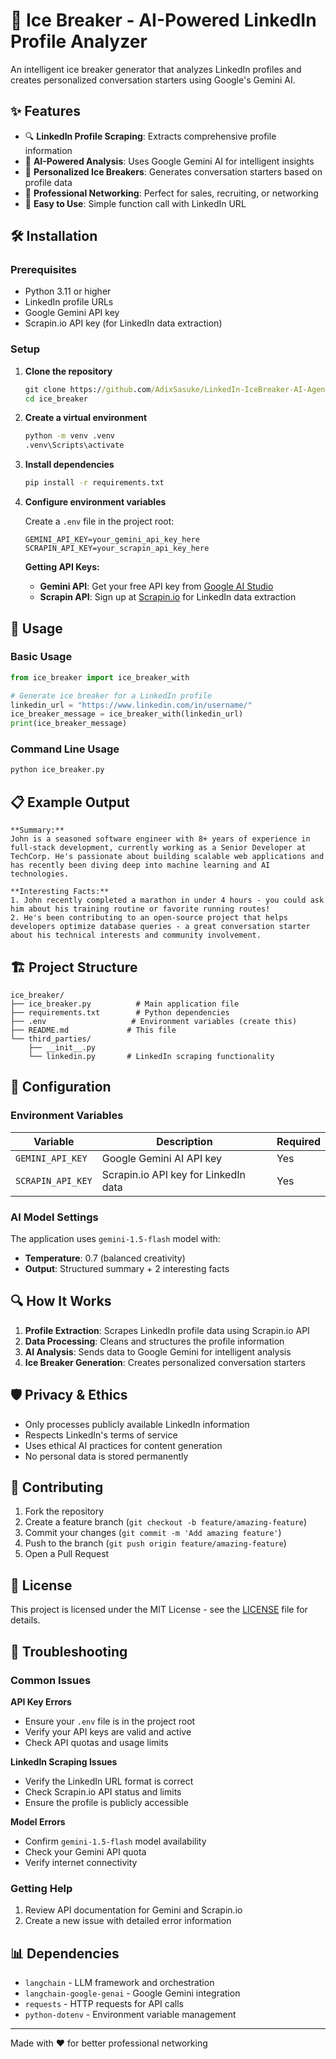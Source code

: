 # 🧊 Ice Breaker - AI-Powered LinkedIn Profile Analyzer

An intelligent ice breaker generator that analyzes LinkedIn profiles and creates personalized conversation starters using Google's Gemini AI.

## ✨ Features

-   🔍 **LinkedIn Profile Scraping**: Extracts comprehensive profile information
-   🤖 **AI-Powered Analysis**: Uses Google Gemini AI for intelligent insights
-   💬 **Personalized Ice Breakers**: Generates conversation starters based on profile data
-   🎯 **Professional Networking**: Perfect for sales, recruiting, or networking
-   🚀 **Easy to Use**: Simple function call with LinkedIn URL

## 🛠️ Installation

### Prerequisites

-   Python 3.11 or higher
-   LinkedIn profile URLs
-   Google Gemini API key
-   Scrapin.io API key (for LinkedIn data extraction)

### Setup

1. **Clone the repository**

    ```cmd
    git clone https://github.com/AdixSasuke/LinkedIn-IceBreaker-AI-Agent
    cd ice_breaker
    ```

2. **Create a virtual environment**

    ```cmd
    python -m venv .venv
    .venv\Scripts\activate
    ```

3. **Install dependencies**

    ```cmd
    pip install -r requirements.txt
    ```

4. **Configure environment variables**

    Create a `.env` file in the project root:

    ```properties
    GEMINI_API_KEY=your_gemini_api_key_here
    SCRAPIN_API_KEY=your_scrapin_api_key_here
    ```

    **Getting API Keys:**

    - **Gemini API**: Get your free API key from [Google AI Studio](https://aistudio.google.com/app/apikey)
    - **Scrapin API**: Sign up at [Scrapin.io](https://scrapin.io/) for LinkedIn data extraction

## 🚀 Usage

### Basic Usage

```python
from ice_breaker import ice_breaker_with

# Generate ice breaker for a LinkedIn profile
linkedin_url = "https://www.linkedin.com/in/username/"
ice_breaker_message = ice_breaker_with(linkedin_url)
print(ice_breaker_message)
```

### Command Line Usage

```cmd
python ice_breaker.py
```

## 📋 Example Output

```
**Summary:**
John is a seasoned software engineer with 8+ years of experience in full-stack development, currently working as a Senior Developer at TechCorp. He's passionate about building scalable web applications and has recently been diving deep into machine learning and AI technologies.

**Interesting Facts:**
1. John recently completed a marathon in under 4 hours - you could ask him about his training routine or favorite running routes!
2. He's been contributing to an open-source project that helps developers optimize database queries - a great conversation starter about his technical interests and community involvement.
```

## 🏗️ Project Structure

```
ice_breaker/
├── ice_breaker.py          # Main application file
├── requirements.txt        # Python dependencies
├── .env                   # Environment variables (create this)
├── README.md             # This file
└── third_parties/
    ├── __init__.py
    └── linkedin.py       # LinkedIn scraping functionality
```

## 🔧 Configuration

### Environment Variables

| Variable          | Description                          | Required |
| ----------------- | ------------------------------------ | -------- |
| `GEMINI_API_KEY`  | Google Gemini AI API key             | Yes      |
| `SCRAPIN_API_KEY` | Scrapin.io API key for LinkedIn data | Yes      |

### AI Model Settings

The application uses `gemini-1.5-flash` model with:

-   **Temperature**: 0.7 (balanced creativity)
-   **Output**: Structured summary + 2 interesting facts

## 🔍 How It Works

1. **Profile Extraction**: Scrapes LinkedIn profile data using Scrapin.io API
2. **Data Processing**: Cleans and structures the profile information
3. **AI Analysis**: Sends data to Google Gemini for intelligent analysis
4. **Ice Breaker Generation**: Creates personalized conversation starters

## 🛡️ Privacy & Ethics

-   Only processes publicly available LinkedIn information
-   Respects LinkedIn's terms of service
-   Uses ethical AI practices for content generation
-   No personal data is stored permanently

## 🤝 Contributing

1. Fork the repository
2. Create a feature branch (`git checkout -b feature/amazing-feature`)
3. Commit your changes (`git commit -m 'Add amazing feature'`)
4. Push to the branch (`git push origin feature/amazing-feature`)
5. Open a Pull Request

## 📝 License

This project is licensed under the MIT License - see the [LICENSE](LICENSE) file for details.

## 🐛 Troubleshooting

### Common Issues

**API Key Errors**

-   Ensure your `.env` file is in the project root
-   Verify your API keys are valid and active
-   Check API quotas and usage limits

**LinkedIn Scraping Issues**

-   Verify the LinkedIn URL format is correct
-   Check Scrapin.io API status and limits
-   Ensure the profile is publicly accessible

**Model Errors**

-   Confirm `gemini-1.5-flash` model availability
-   Check your Gemini API quota
-   Verify internet connectivity

### Getting Help

1. Review API documentation for Gemini and Scrapin.io
2. Create a new issue with detailed error information

## 📊 Dependencies

-   `langchain` - LLM framework and orchestration
-   `langchain-google-genai` - Google Gemini integration
-   `requests` - HTTP requests for API calls
-   `python-dotenv` - Environment variable management

---

Made with ❤️ for better professional networking
